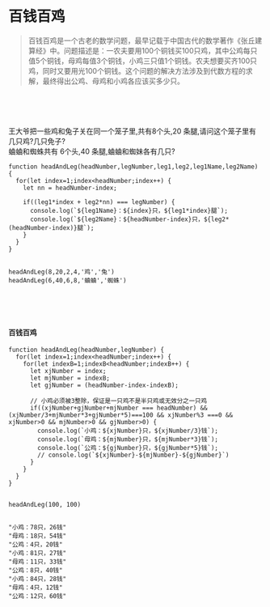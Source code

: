 ﻿# 百钱百鸡

> 百钱百鸡是一个古老的数学问题，最早记载于中国古代的数学著作《张丘建算经》中。问题描述是：一农夫要用100个铜钱买100只鸡，其中公鸡每只值5个铜钱，母鸡每值3个铜钱，小鸡三只值1个铜钱。农夫想要买齐100只鸡，同时又要用光100个铜钱。这个问题的解决方法涉及到代数方程的求解，最终得出公鸡、母鸡和小鸡各应该买多少只。


<br/><br/><br/>


王大爷把一些鸡和兔子关在同一个笼子里,共有8个头,20 条腿,请问这个笼子里有几只鸡?几只免子?<br/>
蛐蛐和蜘蛛共有 6个头,40 条腿,蛐蛐和蜘妹各有几只?<br/>

```
function headAndLeg(headNumber,legNumber,leg1,leg2,leg1Name,leg2Name) {
  for(let index=1;index<headNumber;index++) {
    let nn = headNumber-index;
 
    if((leg1*index + leg2*nn) === legNumber) {
      console.log(`${leg1Name}：${index}只，${leg1*index}腿`);
      console.log(`${leg2Name}：${headNumber-index}只，${leg2*(headNumber-index)}腿`);
    }
  }
}


headAndLeg(8,20,2,4,'鸡','兔')
headAndLeg(6,40,6,8,'蛐蛐','蜘蛛')
```


<br/><br/><br/>


#### 百钱百鸡

```
function headAndLeg(headNumber,legNumber) {
  for(let index=1;index<headNumber;index++) {
    for(let indexB=1;indexB<headNumber;indexB++) {
      let xjNumber = index;
      let mjNumber = indexB;
      let gjNumber = (headNumber-index-indexB);
      
      // 小鸡必须被3整除，保证是一只鸡不是半只鸡或无效分之一只鸡
      if((xjNumber+gjNumber+mjNumber === headNumber) && (xjNumber/3+mjNumber*3+gjNumber*5)===100 && xjNumber%3 ===0 && xjNumber>0 && mjNumber>0 && gjNumber>0) {
        console.log(`小鸡：${xjNumber}只，${xjNumber/3}钱`);
        console.log(`母鸡：${mjNumber}只，${mjNumber*3}钱`);
        console.log(`公鸡：${gjNumber}只，${gjNumber*5}钱`);
        // console.log(`${xjNumber}-${mjNumber}-${gjNumber}`)
      }
    }
  }
}


headAndLeg(100, 100)


"小鸡：78只，26钱"
"母鸡：18只，54钱"
"公鸡：4只，20钱"
"小鸡：81只，27钱"
"母鸡：11只，33钱"
"公鸡：8只，40钱"
"小鸡：84只，28钱"
"母鸡：4只，12钱"
"公鸡：12只，60钱"
```